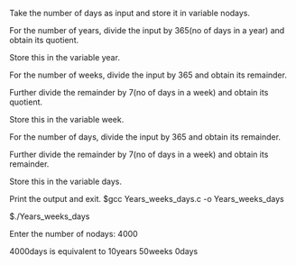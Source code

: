 Take the number of days as input and store it in variable nodays.

For the number of years, divide the input by 365(no of days in a year) and obtain its quotient.

Store this in the variable year.

For the number of weeks, divide the input by 365 and obtain its remainder.

Further divide the remainder by 7(no of days in a week) and obtain its quotient.

Store this in the variable week.

For the number of days, divide the input by 365 and obtain its remainder.

Further divide the remainder by 7(no of days in a week) and obtain its remainder.

Store this in the variable days.

Print the output and exit.
$gcc Years_weeks_days.c -o Years_weeks_days

$./Years_weeks_days

Enter the number of nodays: 4000

4000days is equivalent to 10years 50weeks 0days 
